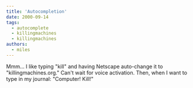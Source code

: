 ```yaml
---
title: 'Autocompletion'
date: 2000-09-14
tags:
  - autocomplete
  - killingmachines
  - killingmachines
authors:
  - miles
---
```


Mmm... I like typing "kill" and having Netscape auto-change it to "killingmachines.org." Can't wait for voice activation. Then, when I want to type in my journal: "Computer! Kill!"
